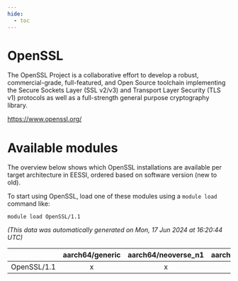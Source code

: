 ```yaml
---
hide:
  - toc
---
```


OpenSSL
=======


The OpenSSL Project is a collaborative effort to develop a robust, commercial-grade, full-featured, and Open Source toolchain implementing the Secure Sockets Layer (SSL v2/v3) and Transport Layer Security (TLS v1) protocols as well as a full-strength general purpose cryptography library.

https://www.openssl.org/
# Available modules


The overview below shows which OpenSSL installations are available per target architecture in EESSI, ordered based on software version (new to old).

To start using OpenSSL, load one of these modules using a `module load` command like:

```shell
module load OpenSSL/1.1
```

*(This data was automatically generated on Mon, 17 Jun 2024 at 16:20:44 UTC)*  

| |aarch64/generic|aarch64/neoverse_n1|aarch64/neoverse_v1|x86_64/generic|x86_64/amd/zen2|x86_64/amd/zen3|x86_64/intel/haswell|x86_64/intel/skylake_avx512|
| :---: | :---: | :---: | :---: | :---: | :---: | :---: | :---: | :---: |
|OpenSSL/1.1|x|x|x|x|x|x|x|x|
